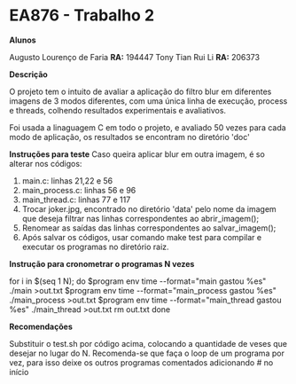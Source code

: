# EA876 - Trabalho 2

**Alunos**

Augusto Lourenço de Faria  **RA:** 194447
Tony Tian Rui Li           **RA:** 206373

**Descrição**

O projeto tem o intuito de avaliar a aplicação do filtro blur em diferentes imagens de 3 modos diferentes, com uma única linha de execução, process e threads, colhendo resultados experimentais e avaliativos.

Foi usada a linaguagem C em todo o projeto, e avaliado 50 vezes para cada modo de aplicação, os resultados se encontram no diretório 'doc'



**Instruções para teste**
Caso queira aplicar blur em outra imagem, é so alterar nos códigos:

1. main.c: linhas 21,22 e 56
1. main_process.c: linhas 56 e 96
1. main_thread.c: linhas 77 e 117
1. Trocar joker.jpg, encontrado no diretório 'data' pelo nome da imagem que deseja filtrar nas linhas correspondentes ao abrir_imagem();
1. Renomear as saídas das linhas correspondentes ao salvar_imagem();
1. Após salvar os códigos, usar comando make test para compilar e executar os programas no diretório raiz.

**Instrução para cronometrar o programas N vezes**

for i in $(seq 1 N);
do
	$program env time --format="main gastou %es" ./main >out.txt
	$program env time --format="main_process gastou %es" ./main_process >out.txt
	$program env time --format="main_thread gastou %es" ./main_thread >out.txt
	rm out.txt
done

**Recomendações**

Substituir o test.sh por código acima, colocando a quantidade de veses que desejar no lugar do N. Recomenda-se que faça o loop de um programa por vez, para isso deixe os outros programas comentados adicionando # no início
